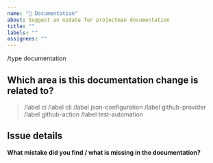 ```yaml
---
name: "📖 Documentation"
about: Suggest an update for projectman documentation
title: ""
labels: ""
assignees: ""
---
```


/type documentation

## Which area is this documentation change is related to?

<!--
    Uncomment appropriate `/label` lines, and delete the rest.
    For example, `> /label github-provider` would simply become: `/label github-provider`
-->

> /label ci
> /label cli
> /label json-configuration
> /label github-provider
> /label github-action
> /label test-automation

## Issue details

<!--
  Provide a clear and concise description of the changes you are suggesting
-->

**What mistake did you find / what is missing in the documentation?**
